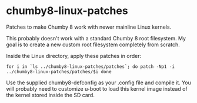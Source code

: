 chumby8-linux-patches
=====================

Patches to make Chumby 8 work with newer mainline Linux kernels.

This probably doesn't work with a standard Chumby 8 root filesystem. My goal is to create a new custom root filesystem completely from scratch.

Inside the Linux directory, apply these patches in order:

```for i in `ls ../chumby8-linux-patches/patches`; do
    patch -Np1 -i ../chumby8-linux-patches/patches/$i
done```

Use the supplied chumby8-defconfig as your .config file and compile it. You will probably need to customize u-boot to load this kernel image instead of the kernel stored inside the SD card.
